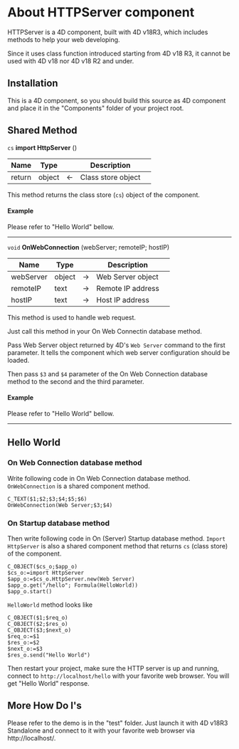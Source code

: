 ﻿# About HTTPServer component

HTTPServer is a 4D component, built with 4D v18R3, which includes methods to help your web developing.

Since it uses class function introduced starting from 4D v18 R3, it cannot be used with 4D v18 nor 4D v18 R2 and under.

## Installation

This is a 4D component, so you should build this source as 4D component and place it in the "Components" folder of your project root.

## Shared Method

`cs` **import HttpServer** ()

|Name|Type||Description||
|-----|-----|-----|-----|-----|
|return|object|&#x2190;|Class store object||

This method returns the class store (`cs`) object of the component.

#### Example

Please refer to "Hello World" bellow.

---

`void` **OnWebConnection** (webServer; remoteIP; hostIP)

|Name|Type||Description||
|-----|-----|-----|-----|-----|
|webServer|object|&#x2192;|Web Server object||
|remoteIP|text|&#x2192;|Remote IP address||
|hostIP|text|&#x2192;|Host IP address||

This method is used to handle web request.

Just call this method in your On Web Connectin database method.

Pass Web Server object returned by 4D's `Web Server` command to the first parameter. It tells the component which web server configuration should be loaded.

Then pass `$3` and `$4` parameter of the On Web Connection database method to the second and the third parameter.

#### Example

Please refer to "Hello World" bellow.

---

## Hello World

### On Web Connection database method

Write following code in On Web Connection database method. `OnWebConnection` is a shared component method.

```4D
C_TEXT($1;$2;$3;$4;$5;$6)
OnWebConnection(Web Server;$3;$4)
```

### On Startup database method

Then write following code in On (Server) Startup database method. `Import HttpServer` is also a shared component method that returns `cs` (class store) of the component.

```4D
C_OBJECT($cs_o;$app_o)
$cs_o:=import HttpServer
$app_o:=$cs_o.HttpServer.new(Web Server)
$app_o.get("/hello"; Formula(HelloWorld))
$app_o.start()
```

`HelloWorld` method looks like

```4D
C_OBJECT($1;$req_o)
C_OBJECT($2;$res_o)
C_OBJECT($3;$next_o)
$req_o:=$1
$res_o:=$2
$next_o:=$3
$res_o.send("Hello World")
```

Then restart your project, make sure the HTTP server is up and running, connect to `http://localhost/hello` with your favorite web browser. You will get "Hello World" response.

## More How Do I's

Please refer to the demo is in the "test" folder. Just launch it with 4D v18R3 Standalone and connect to it with your favorite web browser via http://localhost/.